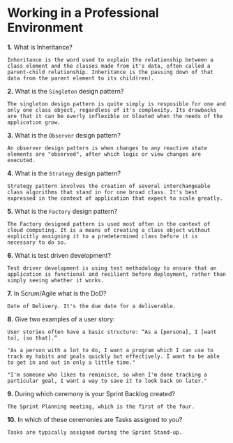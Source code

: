 # Working in a Professional Environment

**1.** What is Inheritance?
<!-- enter you answer in the space below -->
```
Inheritance is the word used to explain the relationship between a class element and the classes made from it's data, often called a parent-child relationship. Inheritance is the passing down of that data from the parent element to its child(ren).
```
**2.** What is the `Singleton` design pattern?
<!-- enter you answer in the space below -->
```
The singleton design pattern is quite simply is resposible for one and only one class object, regardless of it's complexity. Its drawbacks are that it can be overly inflexible or bloated when the needs of the application grow.
```
**3.** What is the `Observer` design pattern?
<!-- enter you answer in the space below -->
```
An observer design pattern is when changes to any reactive state elements are "observed", after which logic or view changes are executed.
```
**4.** What is the `Strategy` design pattern?
<!-- enter you answer in the space below -->
```
Strategy pattern involves the creation of several interchangeable class algorithms that stand in for one broad class. It's best expressed in the context of application that expect to scale greatly.
```
**5.** What is the `Factory` design pattern?
<!-- enter you answer in the space below -->
```
The Factory designed pattern is used most often in the context of cloud computing. It is a means of creating a class object without explicitly assigning it to a predetermined class before it is necessary to do so.
```
**6.** What is test driven development?
<!-- enter you answer in the space below -->
```
Test driver development is using test methodology to ensure that an application is functional and resilient before deployment, rather than simply seeing whether it works.
```
**7.** In Scrum/Agile what is the DoD?
<!-- enter you answer in the space below -->
```
Date of Delivery. It's the due date for a deliverable.
```
**8.** Give two examples of a user story:
<!-- enter you answer in the space below -->
```
User stories often have a basic structure: “As a [persona], I [want to], [so that].”

"As a person with a lot to do, I want a program which I can use to track my habits and goals quickly but effectively. I want to be able to get in and out in only a little time."

"I'm someone who likes to reminisce, so when I'm done tracking a particular goal, I want a way to save it to look back on later."

```
**9.** During which ceremony is your Sprint Backlog created?
<!-- enter you answer in the space below -->
```
The Sprint Planning meeting, which is the first of the four.
```
**10.** In which of these ceremonies are Tasks assigned to you?
<!-- enter you answer in the space below -->
```
Tasks are typically assigned during the Sprint Stand-up.
```